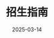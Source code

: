 ---
title: 招生指南
date: 2025-03-14
type: landing

sections:
  - block: markdown
    content:
      title: 重力储能研究组招生简章
      text: |-
        
        ---

        **重力储能研究组**依托华北电力大学新能源电力系统国家重点实验室，是学校在重力储能领域的专业化研究团队。我们主要面向风电、光伏等可再生能源大规模消纳的重大需求，开展理论方法、关键技术、示范平台与装备研发，努力为我国及全球能源转型贡献前沿解决方案。

        我们的研究工作获得了**国家自然科学基金、省部级科技专项**以及多家能源、电力头部企业的长期支持，核心竞争力体现在**电站级运行控制与复合储能系统设计**、**重力储能潜力评估及工程示范**、**智能化运维与优化调度**等方面。团队既注重面向工业实际需求的工程应用，也鼓励有潜力的同学深耕创新性方法并发表高水平论文。目前已在国内外重要期刊与学术会议上发表多篇论文，牵头或参与项目申请与技术标准制定，在储能关键技术领域建立了一定影响力。

        **研究生团队**是推动本组理论创新与技术突破的主体。我们始终坚持"具备高水平科研产出与产业应用价值"的并重培养理念，鼓励研究生在"基础研究—技术开发—产业转化"链条上找到自己的兴趣点和发力点，并为他们提供灵活多样的科研支持体系。我们相信，学术研究需要既有足够的资源和平台，也需保持自由探索和享受科研过程的乐趣。

        ---

        ## **招生类别**

        本团队现面向以下人员招生：

        ### 博士生
        - **培养年限**：3-4年
        - **招生专业**：电气工程及其自动化
        - **基本要求**：
          * 具备扎实的专业基础知识
          * 对重力储能领域有浓厚兴趣
          * 具有较强的科研创新能力
          * 英语水平良好

        ### 硕士生
        - **培养年限**：2.5-3年
        - **招生专业**：电气工程
        - **基本要求**：
          * 具有良好的学术素养
          * 热爱储能技术研究
          * 具备团队合作精神
          * 有志于继续深造者优先

        ### 实习生
        - **实习期限**：3-6个月
        - **面向对象**：在读本科生或研究生
        - **工作内容**：
          * 参与工程项目实践
          * 协助开展实验研究
          * 参与技术文档编写

        ### 博士后
        - **聘期**：2年
        - **基本要求**：
          * 具有相关领域博士学位
          * 具备独立科研能力
          * 有国际交流经历者优先
          * 发表过高水平学术论文

        ---

        ## **研究方向**

        - **电站级运行控制与配置优化**  
          重点关注多工况下储能电站的动态响应与功率调度策略，提升系统整体效率和安全性。
        - **复合储能系统设计**  
          将重力储能与其他储能形式结合，探究耦合机制与多能协同，为各种地理环境下的储能需求提供高效方案。
        - **重力储能潜力与综合效益评估**  
          从地质适配、经济性与碳减排等多维度量化重力储能的价值，为大规模推广提供科学依据。
        - **智能化技术应用**  
          结合人工智能和大数据，实现储能系统的故障预防、状态预测以及自适应调度，提高运维智能化水平。

        ---

        ## **团队支持**

        ### 科研条件
        - 新能源电力系统国家重点实验室支持
        - 先进实验平台与仿真设备
        - 完善的科研创新环境

        ### 学术发展
        - 参与国家级重点项目
        - 发表高水平学术论文
        - 申请发明专利
        - 参加国内外学术会议

        ### 经费保障
        - 国家奖学金
        - 学业奖学金
        - 科研助研津贴
        - 项目绩效奖励

        ### 实践机会
        - 企业实习机会
        - 工程项目实践
        - 国际交流机会
        - 学术会议参会

        ---

        ## **申请流程**

        1. **材料准备**
           - 个人简历
           - 成绩单
           - 研究计划
           - 代表性成果（如有）

        2. **提交申请**
           - 发送至：chenyanbo@ncepu.edu.cn
           - 邮件标题：应聘XX（博士/硕士/实习/博士后）-姓名-学校专业

        3. **审核流程**
           - 材料初审
           - 视频面试
           - 导师见面
           - 录用通知

        如果你对重力储能技术与新能源领域怀有热情，欢迎与你的导师沟通后，通过推免、考研、实习等多种方式加入我们。我们随时期待你的到来，共同探索储能技术的无穷潜力，并在未来能源体系建设中创变世界。

    design:
      columns: '1'
      spacing:
        padding: ['20px', '0', '20px', '0']

  - block: markdown
    content:
      title: 联系我们
      text: |-
        <div class="custom-contact-list">
          <div class="contact-item">
            <i class="fas fa-envelope"></i>
            <span><strong>chenyanbo@ncepu.edu.cn</strong></span>
          </div>
          <div class="contact-item">
            <i class="fas fa-phone"></i>
            <span><strong>010-61771723</strong></span>
          </div>
          <div class="contact-item">
            <i class="fas fa-map-marker-alt"></i>
            <span><strong>北京市昌平区回龙观镇北农路2号 华北电力大学主楼A758</strong></span>
          </div>
          <div class="contact-item">
            <i class="fas fa-clock"></i>
            <span><strong>周一至周五 9:00 至 17:00</strong></span>
          </div>
        </div>
    design:
      columns: '1'
      spacing:
        padding: ['20px', '0', '20px', '0']
      
  - block: contact
    content:
      map: true
      coordinates:
        latitude: '40.089709923765284'
        longitude: '116.30624555215269'
    design:
      columns: '1'
---